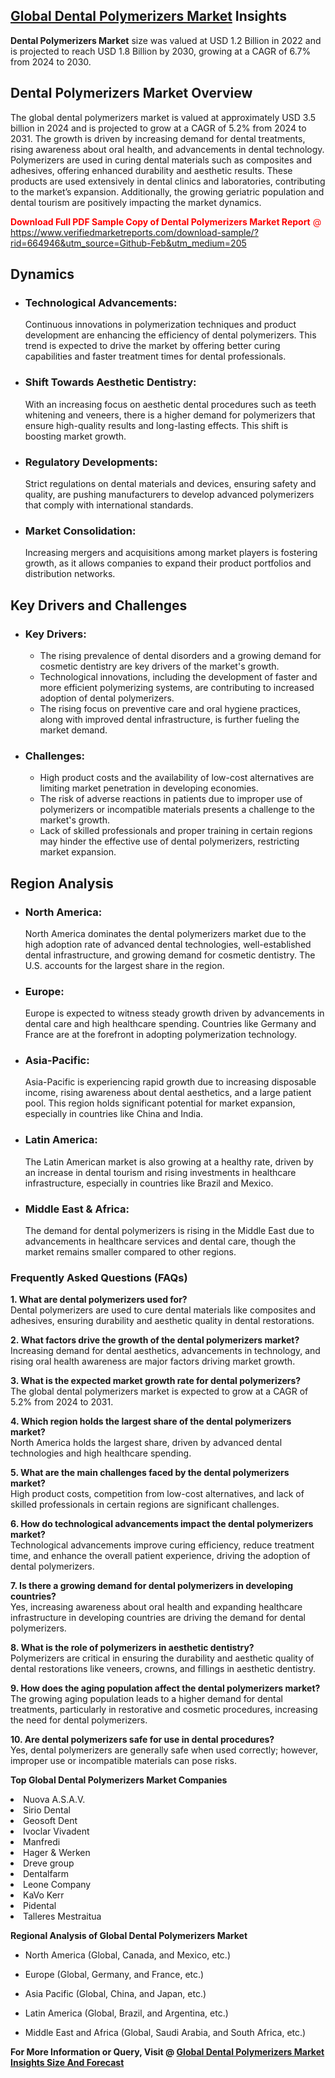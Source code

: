 <h2><a href="https://www.verifiedmarketreports.com/download-sample/?rid=664946&amp;utm_source=Github&amp;utm_medium=205" target="_blank">Global Dental Polymerizers Market</a> Insights</h2><p><strong>Dental Polymerizers Market</strong> size was valued at USD 1.2 Billion in 2022 and is projected to reach USD 1.8 Billion by 2030, growing at a CAGR of 6.7% from 2024 to 2030.</p><p> <h2>Dental Polymerizers Market Overview</h2> <p>The global dental polymerizers market is valued at approximately USD 3.5 billion in 2024 and is projected to grow at a CAGR of 5.2% from 2024 to 2031. The growth is driven by increasing demand for dental treatments, rising awareness about oral health, and advancements in dental technology. Polymerizers are used in curing dental materials such as composites and adhesives, offering enhanced durability and aesthetic results. These products are used extensively in dental clinics and laboratories, contributing to the market’s expansion. Additionally, the growing geriatric population and dental tourism are positively impacting the market dynamics.</p> <p><p><span class=""><span style="color: #ff0000;"><strong>Download Full PDF Sample Copy of Dental Polymerizers Market Report</strong> @ </span><a href="https://www.verifiedmarketreports.com/download-sample/?rid=664946&amp;utm_source=Github-Feb&amp;utm_medium=205" target="_blank">https://www.verifiedmarketreports.com/download-sample/?rid=664946&amp;utm_source=Github-Feb&amp;utm_medium=205</a></span></p></p> <h2>Dynamics</h2> <ul> <li><h3>Technological Advancements:</h3> Continuous innovations in polymerization techniques and product development are enhancing the efficiency of dental polymerizers. This trend is expected to drive the market by offering better curing capabilities and faster treatment times for dental professionals.</li> <li><h3>Shift Towards Aesthetic Dentistry:</h3> With an increasing focus on aesthetic dental procedures such as teeth whitening and veneers, there is a higher demand for polymerizers that ensure high-quality results and long-lasting effects. This shift is boosting market growth.</li> <li><h3>Regulatory Developments:</h3> Strict regulations on dental materials and devices, ensuring safety and quality, are pushing manufacturers to develop advanced polymerizers that comply with international standards.</li> <li><h3>Market Consolidation:</h3> Increasing mergers and acquisitions among market players is fostering growth, as it allows companies to expand their product portfolios and distribution networks.</li> </ul> <h2>Key Drivers and Challenges</h2> <ul> <li><h3>Key Drivers:</h3> <ul> <li>The rising prevalence of dental disorders and a growing demand for cosmetic dentistry are key drivers of the market's growth.</li> <li>Technological innovations, including the development of faster and more efficient polymerizing systems, are contributing to increased adoption of dental polymerizers.</li> <li>The rising focus on preventive care and oral hygiene practices, along with improved dental infrastructure, is further fueling the market demand.</li> </ul> </li> <li><h3>Challenges:</h3> <ul> <li>High product costs and the availability of low-cost alternatives are limiting market penetration in developing economies.</li> <li>The risk of adverse reactions in patients due to improper use of polymerizers or incompatible materials presents a challenge to the market's growth.</li> <li>Lack of skilled professionals and proper training in certain regions may hinder the effective use of dental polymerizers, restricting market expansion.</li> </ul> </li> </ul> <h2>Region Analysis</h2> <ul> <li><h3>North America:</h3> North America dominates the dental polymerizers market due to the high adoption rate of advanced dental technologies, well-established dental infrastructure, and growing demand for cosmetic dentistry. The U.S. accounts for the largest share in the region.</li> <li><h3>Europe:</h3> Europe is expected to witness steady growth driven by advancements in dental care and high healthcare spending. Countries like Germany and France are at the forefront in adopting polymerization technology.</li> <li><h3>Asia-Pacific:</h3> Asia-Pacific is experiencing rapid growth due to increasing disposable income, rising awareness about dental aesthetics, and a large patient pool. This region holds significant potential for market expansion, especially in countries like China and India.</li> <li><h3>Latin America:</h3> The Latin American market is also growing at a healthy rate, driven by an increase in dental tourism and rising investments in healthcare infrastructure, especially in countries like Brazil and Mexico.</li> <li><h3>Middle East & Africa:</h3> The demand for dental polymerizers is rising in the Middle East due to advancements in healthcare services and dental care, though the market remains smaller compared to other regions.</li> </ul> <h3>Frequently Asked Questions (FAQs)</h3> <p><b>1. What are dental polymerizers used for?</b><br> Dental polymerizers are used to cure dental materials like composites and adhesives, ensuring durability and aesthetic quality in dental restorations.</p> <p><b>2. What factors drive the growth of the dental polymerizers market?</b><br> Increasing demand for dental aesthetics, advancements in technology, and rising oral health awareness are major factors driving market growth.</p> <p><b>3. What is the expected market growth rate for dental polymerizers?</b><br> The global dental polymerizers market is expected to grow at a CAGR of 5.2% from 2024 to 2031.</p> <p><b>4. Which region holds the largest share of the dental polymerizers market?</b><br> North America holds the largest share, driven by advanced dental technologies and high healthcare spending.</p> <p><b>5. What are the main challenges faced by the dental polymerizers market?</b><br> High product costs, competition from low-cost alternatives, and lack of skilled professionals in certain regions are significant challenges.</p> <p><b>6. How do technological advancements impact the dental polymerizers market?</b><br> Technological advancements improve curing efficiency, reduce treatment time, and enhance the overall patient experience, driving the adoption of dental polymerizers.</p> <p><b>7. Is there a growing demand for dental polymerizers in developing countries?</b><br> Yes, increasing awareness about oral health and expanding healthcare infrastructure in developing countries are driving the demand for dental polymerizers.</p> <p><b>8. What is the role of polymerizers in aesthetic dentistry?</b><br> Polymerizers are critical in ensuring the durability and aesthetic quality of dental restorations like veneers, crowns, and fillings in aesthetic dentistry.</p> <p><b>9. How does the aging population affect the dental polymerizers market?</b><br> The growing aging population leads to a higher demand for dental treatments, particularly in restorative and cosmetic procedures, increasing the need for dental polymerizers.</p> <p><b>10. Are dental polymerizers safe for use in dental procedures?</b><br> Yes, dental polymerizers are generally safe when used correctly; however, improper use or incompatible materials can pose risks.</p> </p><p><strong>Top Global Dental Polymerizers Market Companies</strong></p><div data-test-id=""><p><li>Nuova A.S.A.V.</li><li> Sirio Dental</li><li> Geosoft Dent</li><li> Ivoclar Vivadent</li><li> Manfredi</li><li> Hager & Werken</li><li> Dreve group</li><li> Dentalfarm</li><li> Leone Company</li><li> KaVo Kerr</li><li> Pidental</li><li> Talleres Mestraitua</li></p><div><strong>Regional Analysis of&nbsp;Global Dental Polymerizers Market</strong></div><ul><li dir="ltr"><p dir="ltr">North America&nbsp;(Global, Canada, and Mexico, etc.)</p></li><li dir="ltr"><p dir="ltr">Europe (Global, Germany, and France, etc.)</p></li><li dir="ltr"><p dir="ltr">Asia Pacific&nbsp;(Global, China, and Japan, etc.)</p></li><li dir="ltr"><p dir="ltr">Latin America&nbsp;(Global, Brazil, and Argentina, etc.)</p></li><li dir="ltr">Middle East and Africa&nbsp;(Global, Saudi Arabia, and South Africa, etc.)</li></ul><p><strong>For More Information or Query, Visit @&nbsp;</strong><strong><a href="https://www.verifiedmarketreports.com/product/dental-polymerizers-market/?utm_source=Github&amp;utm_medium=205" target="_blank">Global Dental Polymerizers Market Insights Size And Forecast</a></strong></p></div>
